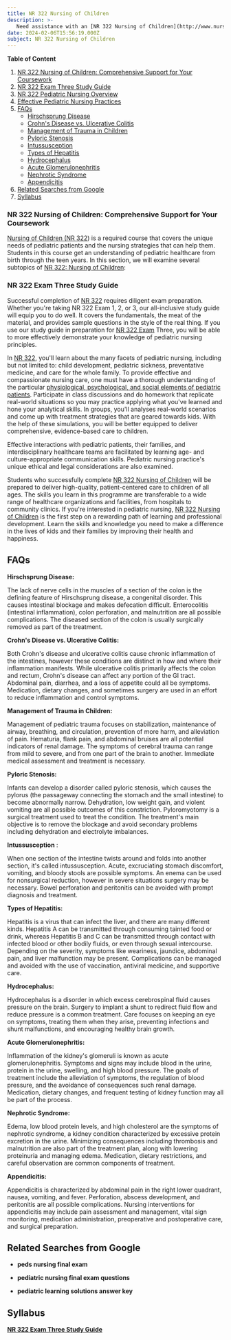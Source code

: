 ```yaml
---
title: NR 322 Nursing of Children
description: >-
   Need assistance with an [NR 322 Nursing of Children](http://www.nursingschooltutors.com/) class assignment? Put away your search! We have a dedicated staff standing by to help you with any aspect of your course work. We provide expert assistance for [NR 322 Nursing of Children](http://www.nursingschooltutors.com/), whether you need help with the material, clarification of a topic, or direction on an assignment. Find the help you require to perform well in your courses and realize your full academic potential. Don't let the difficulty of your [NR 322 Nursing of Children](http://www.nursingschooltutors.com/) course assignments get in the way of your success.
date: 2024-02-06T15:56:19.000Z
subject: NR 322 Nursing of Children
---
```


**Table of Content**

1. [NR 322 Nursing of Children: Comprehensive Support for Your Coursework](#nr-322-nursing-of-children-comprehensive-support-for-your-coursework)
2. [NR 322 Exam Three Study Guide](#nr-322-exam-three-study-guide)
3. [NR 322 Pediatric Nursing Overview](#nr-322-pediatric-nursing-overview)
4. [Effective Pediatric Nursing Practices](#effective-pediatric-nursing-practices)
5. [FAQs](#faqs)
   - [Hirschsprung Disease](#hirschsprung-disease)
   - [Crohn's Disease vs. Ulcerative Colitis](#crohns-disease-vs-ulcerative-colitis)
   - [Management of Trauma in Children](#management-of-trauma-in-children)
   - [Pyloric Stenosis](#pyloric-stenosis)
   - [Intussusception](#intussusception)
   - [Types of Hepatitis](#types-of-hepatitis)
   - [Hydrocephalus](#hydrocephalus)
   - [Acute Glomerulonephritis](#acute-glomerulonephritis)
   - [Nephrotic Syndrome](#nephrotic-syndrome)
   - [Appendicitis](#appendicitis)
6. [Related Searches from Google](#related-searches-from-google)
7. [Syllabus](#syllabus)

### NR 322 Nursing of Children: Comprehensive Support for Your Coursework

[Nursing of Children (NR 322](http://www.nursingschooltutors.com/)) is a required course that covers the unique needs of pediatric patients and the nursing strategies that can help them. Students in this course get an understanding of pediatric healthcare from birth through the teen years. In this section, we will examine several subtopics of [NR 322: Nursing of Children](http://www.nursingschooltutors.com/):

### NR 322 Exam Three Study Guide

Successful completion of [NR 322](http://www.nursingschooltutors.com/) requires diligent exam preparation. Whether you're taking NR 322 Exam 1, 2, or 3, our all-inclusive study guide will equip you to do well. It covers the fundamentals, the meat of the material, and provides sample questions in the style of the real thing. If you use our study guide in preparation for [NR 322 Exam](http://www.nursingschooltutors.com/) Three, you will be able to more effectively demonstrate your knowledge of pediatric nursing principles.

In [NR 322](http://www.nursingschooltutors.com/), you'll learn about the many facets of pediatric nursing, including but not limited to: child development, pediatric sickness, preventative medicine, and care for the whole family. To provide effective and compassionate nursing care, one must have a thorough understanding of the particular [physiological, psychological, and social elements of pediatric patients](http://www.nursingschooltutors.com/). Participate in class discussions and do homework that replicate real-world situations so you may practice applying what you've learned and hone your analytical skills. In groups, you'll analyses real-world scenarios and come up with treatment strategies that are geared towards kids. With the help of these simulations, you will be better equipped to deliver comprehensive, evidence-based care to children.

Effective interactions with pediatric patients, their families, and interdisciplinary healthcare teams are facilitated by learning age- and culture-appropriate communication skills. Pediatric nursing practice's unique ethical and legal considerations are also examined.

Students who successfully complete [NR 322 Nursing of Children](http://www.nursingschooltutors.com/) will be prepared to deliver high-quality, patient-centered care to children of all ages. The skills you learn in this programme are transferable to a wide range of healthcare organizations and facilities, from hospitals to community clinics. If you're interested in pediatric nursing, [NR 322 Nursing of Children](http://www.nursingschooltutors.com/) is the first step on a rewarding path of learning and professional development. Learn the skills and knowledge you need to make a difference in the lives of kids and their families by improving their health and happiness.

## FAQs


**Hirschsprung Disease:**

The lack of nerve cells in the muscles of a section of the colon is the defining feature of Hirschsprung disease, a congenital disorder. This causes intestinal blockage and makes defecation difficult. Enterocolitis (intestinal inflammation), colon perforation, and malnutrition are all possible complications. The diseased section of the colon is usually surgically removed as part of the treatment.

**Crohn's Disease vs. Ulcerative Colitis:**

Both Crohn's disease and ulcerative colitis cause chronic inflammation of the intestines, however these conditions are distinct in how and where their inflammation manifests. While ulcerative colitis primarily affects the colon and rectum, Crohn's disease can affect any portion of the GI tract. Abdominal pain, diarrhea, and a loss of appetite could all be symptoms. Medication, dietary changes, and sometimes surgery are used in an effort to reduce inflammation and control symptoms.


**Management of Trauma in Children:**

Management of pediatric trauma focuses on stabilization, maintenance of airway, breathing, and circulation, prevention of more harm, and alleviation of pain. Hematuria, flank pain, and abdominal bruises are all potential indicators of renal damage. The symptoms of cerebral trauma can range from mild to severe, and from one part of the brain to another. Immediate medical assessment and treatment is necessary.


**Pyloric Stenosis:**

Infants can develop a disorder called pyloric stenosis, which causes the pylorus (the passageway connecting the stomach and the small intestine) to become abnormally narrow. Dehydration, low weight gain, and violent vomiting are all possible outcomes of this constriction. Pyloromyotomy is a surgical treatment used to treat the condition. The treatment's main objective is to remove the blockage and avoid secondary problems including dehydration and electrolyte imbalances.


**Intussusception** :

When one section of the intestine twists around and folds into another section, it's called intussusception. Acute, excruciating stomach discomfort, vomiting, and bloody stools are possible symptoms. An enema can be used for nonsurgical reduction, however in severe situations surgery may be necessary. Bowel perforation and peritonitis can be avoided with prompt diagnosis and treatment.


**Types of Hepatitis:**

Hepatitis is a virus that can infect the liver, and there are many different kinds. Hepatitis A can be transmitted through consuming tainted food or drink, whereas Hepatitis B and C can be transmitted through contact with infected blood or other bodily fluids, or even through sexual intercourse. Depending on the severity, symptoms like weariness, jaundice, abdominal pain, and liver malfunction may be present. Complications can be managed and avoided with the use of vaccination, antiviral medicine, and supportive care.


**Hydrocephalus:**

Hydrocephalus is a disorder in which excess cerebrospinal fluid causes pressure on the brain. Surgery to implant a shunt to redirect fluid flow and reduce pressure is a common treatment. Care focuses on keeping an eye on symptoms, treating them when they arise, preventing infections and shunt malfunctions, and encouraging healthy brain growth.


**Acute Glomerulonephritis:**

Inflammation of the kidney's glomeruli is known as acute glomerulonephritis. Symptoms and signs may include blood in the urine, protein in the urine, swelling, and high blood pressure. The goals of treatment include the alleviation of symptoms, the regulation of blood pressure, and the avoidance of consequences such renal damage. Medication, dietary changes, and frequent testing of kidney function may all be part of the process.


**Nephrotic Syndrome:**

Edema, low blood protein levels, and high cholesterol are the symptoms of nephrotic syndrome, a kidney condition characterized by excessive protein excretion in the urine. Minimizing consequences including thrombosis and malnutrition are also part of the treatment plan, along with lowering proteinuria and managing edema. Medication, dietary restrictions, and careful observation are common components of treatment.

**Appendicitis:**

Appendicitis is characterized by abdominal pain in the right lower quadrant, nausea, vomiting, and fever. Perforation, abscess development, and peritonitis are all possible complications. Nursing interventions for appendicitis may include pain assessment and management, vital sign monitoring, medication administration, preoperative and postoperative care, and surgical preparation.

## Related Searches from Google

- **peds nursing final exam**

- **pediatric nursing final exam questions**

- **pediatric learning solutions answer key**

## Syllabus

[**NR 322 Exam Three Study Guide**](https://www.academicguider.com/devry/nr-322-exam-three-study-guide/)